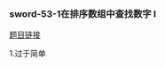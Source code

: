 ### sword-53-1在排序数组中查找数字 I

[题目链接](https://leetcode-cn.com/problems/zai-pai-xu-shu-zu-zhong-cha-zhao-shu-zi-lcof/)

1.过于简单